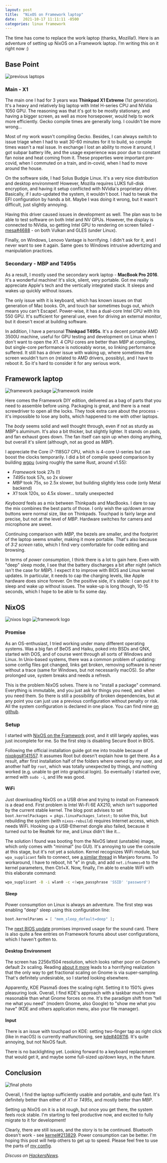 ```yaml
---
layout: post
title:  "NixOS on Framework laptop"
date:   2021-10-17 11:11:11 -0500
categories: linux framework
---
```


The time has come to replace the work laptop (thanks, Mozilla!). Here is an adventure of setting up NixOS on a Framework laptop. I'm writing this on it right now :)

## Base Point

![previous laptops](/resource/previous-laptops.jpg)

### Main - X1

The main one I had for 3 years was **Thinkpad X1 Extreme** (1st generation). It's a heavy and relatively big laptop with Intel H-series CPU and NVidia 1050 GPU. The reasoning was that it's got to be mostly stationary, and having a bigger screen, as well as more horsepower, would help to work more efficiently. Gecko compile times are generally long. I couldn't be more wrong...

Most of my work wasn't compiling Gecko. Besides, I can always switch to issue triage when I had to wait 30-60 minutes for it to build, so compile times wasn't a real issue. In exchange I lost an ability to move it around, I got subpar battery life, and the usage experience was poor due to constant fan noise and heat coming from it. These properties were important pre-covid, when I commuted on a train, and in-covid, when I had to move around the house.

On the software side, I had Solus Budgie Linux. It's a very nice distribution and desktop environment! However, Mozilla requires LUKS full-disk encryption, and having it setup conflicted with NVidia's proprietary driver. Basically, if I auto-updated the system, it wouldn't boot. I had to tweak the EFI configuration by hands a bit. Maybe I was doing it wrong, but it wasn't difficult, just slightly annoying.

Having this driver caused issues in development as well. The plan was to be able to test software on both Intel and NV GPUs. However, the display is connected to NVidia, so getting Intel GPU to rendering on screen failed - [mesa#4688](https://gitlab.freedesktop.org/mesa/mesa/-/issues/4688) - on both Vulkan and GLES (under Linux).

Finally, on Windows, Lenovo Vantage is horrifying. I didn't ask for it, and I never want to see it again. Same goes to Windows intrusive advertizing and manipulation practices.

### Secondary - MBP and T495s

As a result, I mostly used the secondary work laptop - **MacBook Pro 2016**. It's a wonderful machine! It's slick, silent, very portable. Got me really appreciate Apple's tech and the vertically integrated stack. It sleeps and wakes up quickly without issues.

The only issue with it is keyboard, which has known issues on that generation of Mac books. Oh, and touch bar sometimes bugs out, which means you can't Escape!. Power-wise, it has a dual-core Intel CPU with Iris 550 GPU. It's sufficient for general use, even for driving an external monitor, but it doesn't excel at building software.

In addition, I have a personal **Thinkpad T495s**. It's a decent portable AMD 3500U machine, useful for GPU testing and development on Linux when I don't want to open the *X1*. 4 CPU cores are better than *MBP* at compiling, but single-core performance is noticeably worse, so linking performance suffered. It still has a driver issue with waking up, where sometimes the screen wouldn't turn on (related to AMD drivers, possibly), and I have to reboot it. So it's hard to consider it for any serious work.

## Framework laptop

![framework package](/resource/framework-package.jpg) ![framework inside](/resource/framework-inside.jpg)

Here comes the Framework DIY edition, delivered as a bag of parts that you need to assemble before using. Packaging is great, and there is a neat screwdriver to open all the locks. They took extra care about the process - it's impossible to lose any bolts, which happened to me with other laptops.

The *body* seems solid and well thought through, even if not as sturdy as *MBP*'s aluminum. It's also a bit thicker, but slightly lighter. It stands on pads, and fan exhaust goes down. The fan itself can spin up when doing anything, but overall it's silent (although, not as good as *MBP*).

I appreciate the Core i7-1185G7 CPU, which is 4-core U-series but can boost the clocks temporarily. I did a bit of compile speed comparison by building [wgpu](https://github.com/gfx-rs/wgpu) (using roughly the same Rust, around v1.55):
  - *Framework* took 27s (!)
  - *T495s* took 57s, so 2x slower
  - *MBP* took 75s, so 2.5x slower, but building slightly less code (only Metal backend)
  - *X1* took 120s, so 4.5x slower... totally unexpected

*Keyboard* feels as a mix between Thinkpads and MacBooks. I dare to say the mix combines the best parts of those. I only wish the up/down arrow buttons were normal size, like on Thinkpads. Touchpad is fairly large and precise, but not at the level of *MBP*. Hardware switches for camera and microphone are sweet.

Continuing comparison with *MBP*, the bezels are smaller, and the footprint of the laptop seems smaller, making it more portable. That's also because of *3:2 screen* ratio, which I find very comfortable for code editing and browsing.

In terms of *power consumption*, I think there is a lot to gain here. Even with "deep" sleep mode, I see that the battery discharges a bit after night (which isn't the case for *MBP*). I expect it to improve with BIOS and Linux kernel updates. In particular, it needs to cap the charging levels, like Apple hardware does since forever. On the positive side, it's stable: I can put it to sleep and wake up without issues. The wake-up is long though, 10-15 seconds, which I hope to be able to fix some day.

## NixOS

![nixos logo](/resource/207px-Home-nixos-logo.png) ![framework logo](/resource/framework-logo.jpg)

### Promise

As an OS-enthusiast, I tried working under many different operating systems. Was a big fan of BeOS and Haiku, poked into BSDs and QNX, started with DOS, and of course went through all sorts of Windows and Linux. In Unix-based systems, there was a common problem of updating: some config files got changed, links get broken, removing software is never without a trace (same for Windows, but not necessarily macOS). So after prolonged use, system breaks and needs a refresh.

This is the problem NixOS solves. There is no "install a package" command. Everything is immutable, and you just ask for things you need, and when you need them. So there is still a possibility of broken dependencies, but at any point you can just use a previous configuration without penalty or risk. All the system configuration is declared in one place. You can find mine [on github](https://github.com/kvark/dotfiles/tree/d2df6365b33c08d92801f8eb2b60dd518069bb54/nix).

### Setup

I started with [NixOS on the Framework](https://grahamc.com/blog/nixos-on-framework) post, and it still largely applies, was just incomplete for me. So the first step is disabling Secure Boot in BIOS.

Following the official installation guide got me into trouble because of [nixpkgs#141557](https://github.com/NixOS/nixpkgs/pull/141557). It assumes Root but doesn't explain how to get there. As a result, after first installation half of the folders where owned by my user, and another half by `root`, which was totally unexpected by things, and nothing worked (e.g. unable to get into graphical login). So eventually I started over, armed with `sudo -i`, and life was good.

#### WiFi

Just downloading NixOS on a USB drive and trying to install on Framework is a dead end. First problem is Intel Wi-Fi 6E AX210, which isn't supported by the current stable kernel. The blog post advises to set `boot.kernelPackages = pkgs.linuxPackages_latest;` to solve this, but rebuilding the system (with `nixos-rebuild`) requires Internet access, which needs WiFi. Hooking up a USB-Ethernet dongle also failed, because it turned out to be Realtek for me, and Linux didn't like it...

The solution I found was booting from the NixOS latest (unstable) image, which only comes with "minimal" (no GUI). It's annoying to use the console at this stage, but it's not yet a solution. Kernel recognizes WiFi module, but `wpa_supplicant`
 fails to connect, see [a similar thread](https://forum.manjaro.org/t/i-dont-want-my-wifi-to-stop-working/34818) in Manjaro forums. To workaround, I have to reboot, hit "e" in grub, and add `net.ifnames=0` to the kernel parameters, then Ctrl+X. Now, finally, I'm able to enable WiFi with this elaborate command:
 ```bash
 wpa_supplicant -B -i wlan0 -c <(wpa_passphrase 'SSID' 'password')
 
 ```

#### Sleep

Power consumption on Linux is always an adventure. The first step was enabling "deep" sleep using this configuration line:
```nix
boot.kernelParams = [ "mem_sleep_default=deep" ];

```
The [next BIOS update](https://knowledgebase.frame.work/en_us/framework-laptop-bios-releases-S1dMQt6F) promises improved usage for the sound card. There is also quite a few entries on Framework forums about user configurations, which I haven't gotten to.

#### Desktop Environment

The screen has 2256x1504 resolution, which looks rather poor on Gnome's default 2x scaling. Reading [about it more](https://wiki.archlinux.org/title/HiDPI) leads to a horrifying realization that the only way to get fractional scaling on Gnome is via super-sampling. That's definitely undesirable, so I started looking elsewhere.

Apparently, KDE Plasma5 does the scaling right. Setting it to 150% gives pleasuring look. Overall, I find KDE's approach with a taskbar much more reasonable than what Gnome forces on me. It's the paradigm shift from "tell me what you need" (modern Gnome, also Google) to "show me what you have" (KDE and others application menu, also your file manager).

#### Input

There is an issue with touchpad on KDE: setting two-finger tap as right click (like in macOS) is currently malfunctioning, see [kde#408116](https://bugs.kde.org/show_bug.cgi?id=408116). It's quite annoying, but not NixOS fault.

There is no backlighting yet. Looking forward to a keyboard replacement that would get it, and maybe some full-sized up/down keys, in the future.

## Conclusion

![final photo](/resource/new-laptop.jpg)

Overall, I find the laptop sufficiently usable and portable, and quite fast.
It's definitely better than either of *X1* or *T495s*, and mostly better than *MBP*.

Setting up NixOS on it is a bit rough, but once you get there, the system feels rock stable.
I'm starting to feel productive now, and excited to fully migrate to it for development!

Clearly, there are still issues, and the story is to be continued. Bluetooth doesn't work - see [kernel#213829](https://bugzilla.kernel.org/show_bug.cgi?id=213829). Power consumption can be better. I'm hoping this post will help others to get up to speed. Please feel free to use the parts of [my config](https://github.com/kvark/dotfiles).

*Discuss on [HackersNews](https://news.ycombinator.com/item?id=28899039).*
